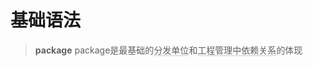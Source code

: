 # 基础语法
> **package**
> package是最基础的<span style="border-bottom: 1px solid #ccc">分发单位</span>和<span style="border-bottom: 1px solid #ccc">工程管理中依赖关系</span>的体现
